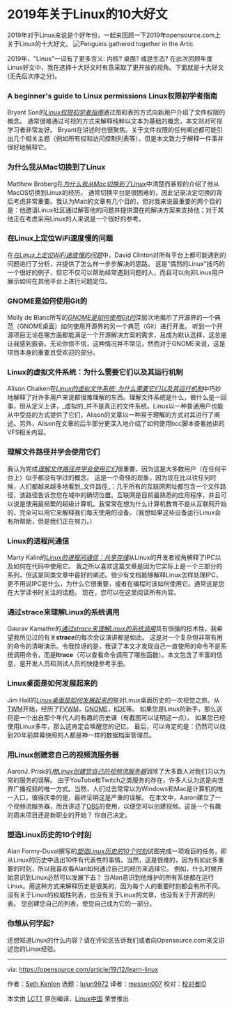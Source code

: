 [#]: collector: "lujun9972"
[#]: translator: "messon007"
[#]: reviewer: " "
[#]: publisher: " "
[#]: url: " "
[#]: subject: "10 articles to learn Linux your way"
[#]: via: "https://opensource.com/article/19/12/learn-linux"
[#]: author: "Seth Kenlon https://opensource.com/users/seth"

2019年关于Linux的10大好文
======
2019年对于Linux来说是个好年份，一起来回顾一下2019年opensource.com上关于Linux的十大好文。
![Penguins gathered together in the Artic][1]

2019年，"Linux"一词有了更多含义: 内核? 桌面? 或是生态? 在此次回顾年度Linux好文中，我在选择十大好文时有意采取了更开放的视角。下面就是十大好文(无先后次序之分)。

### A beginner's guide to Linux permissions Linux权限初学者指南

Bryant Son的[_Linux权限初学者指南_][2]通过图和表的方式向新用户介绍了文件权限的概念。 通常很难通过可视的方式来解释纯粹以文本为基础的概念，本文则对可视学习者非常友好。 Bryant在讲述时也很聚焦。关于文件权限的任何阐述都可能引出几个相关主题（例如所有权和访问控制列表等），但是本文致力于解释一件事并很好地解释它。

### 为什么我从Mac切换到了Linux

Matthew Broberg在[_为什么我从Mac切换到了Linux_][3]中清楚而客观的介绍了他从MacOS切换到Linux的经历。 通常切换平台是很困难的，因此记录决定切换的背后考虑非常重要。我认为Matt的文章有几个目的，但对我来说最重要的两个目的是：他邀请Linux社区通过解答他的问题并提供潜在的解决方案来支持他；对于其他正在考虑采用Linux的人来说是一个很好的参考。

### 在Linux上定位WiFi速度慢的问题

在[_在Linux上定位WiFi速度慢的问题_][4]中，David Clinton对所有平台上都可能遇到的问题进行了分析，并提供了怎么样一步步解决的思路。 这是“偶然的Linux”技巧的一个很好的例子，但它不仅可以帮助经常遇到问题的人，而且可以向非Linux用户展示如何在其他平台上进行问题定位。

### GNOME是如何使用Git的

Molly de Blanc所写的[_GNOME是如何使用Git的_][5]深层次地揭示了开源界的一个典范（GNOME桌面）如何使用开源界的另一个典范（Git）进行开发。 听到一个开源项目无论在哪方面都能满足一个开源解决方案的需求，且成为默认选择，这总是让我感到振奋。无论你信不信，这种情况并不常见，然而对于GNOME来说，这是项目本身的重要且受欢迎的部分。

### Linux的虚拟文件系统：为什么需要它们以及其运行机制

Alison Chaiken在[_Linux的虚拟文件系统: 为什么需要它们以及其运行机制_][6]中巧妙地解释了对许多用户来说都很难理解的东西。理解文件系统是什么，做什么是一回事，但从定义上讲，_虚拟的_并不是真正的文件系统。Linux以一种普通用户也能从中受益的方式提供了它们，Alison的文章以一种易于理解的方式对其进行了阐述。另外，Alison在文章的后半部分更深入地介绍了如何使用bcc脚本查看她讲的VFS相关内容。

### 理解文件路径并学会使用它们

我认为完成[_理解文件路径并学会使用它们_][7]很重要，因为这是大多数用户（在任何平台上）似乎都没有学过的概念。 这是一个奇怪的现象，因为现在比以往任何时候，人们都越来越多地看到_文件路徑_：几乎所有的互联网网址都包含一个文件路径，该路径告诉您您在域中的确切位置。互联网是目前最熟悉的应用程序，并且可以说是使用最频繁的超级计算机。我常常在想为什么计算机教育不是从互联网开始的，完全可以用它来解释我们每天使用的设备。（我想如果这些设备运行Linux会有所帮助，但是我们正在努力。）

### Linux的进程间通信

Marty Kalin的[_Linux的进程间通信：共享存储_][8]从Linux的开发者视角解释了IPC以及如何在代码中使用它。 我之所以喜欢这篇文章是因为它实际上是一个三部分的系列，但这是同类文章中最好的阐述。很少有文档能够解释Linux怎样处理IPC，更不用说IPC是什么，为什么它很重要，或者在编程时该如何使用它。通常这是您在大学读书时关注的话题。 现在，您可以在这里阅读所有内容。

### 通过strace来理解Linux的系统调用

Gaurav Kamathe的[_通过strace来理解Linux的系统调用_][9]具有很强的技术性，我希望我所见过的有关**strace**的每次会议演讲都是如此。 这是对一个复杂但非常有用的命令的清晰演示。令我惊讶的是，我读了本文才发现自己一直使用的命令不是系统调用命令，而是**ltrace**（可以查看命令调用了哪些函数）。本文包含了丰富的信息，是开发人员和测试人员的快捷参考手册。

### Linux桌面是如何发展起来的

Jim Hall的[_Linux桌面是如何发展起来的_][10]是对Linux桌面历史的一次视觉之旅。从[TWM][11]开始，经历了[FVWM][12]，[GNOME][13]，[KDE][14]等。 如果您是Linux的新手，那么这将是一个出自那个年代人的有趣的历史课（有截图可以证明这一点）。 如果您已经使用Linux多年，那么这肯定会唤醒您的记忆。 最后，可以肯定的是：仍然可以找到20年前屏幕快照的人都是神一样的数据档案管理员。

### 用Linux创建您自己的视频流服务器

AaronJ. Prisk的[_用Linux创建您自己的视频流服务器_][15]消除了大多数人对我们习以为常的服务的误解。 由于YouTube和Twitch之类服务的存在，许多人认为这是向世界广播视频的唯一方式。当然，人们过去常常以为Windows和Mac是计算机的唯一入口，值得庆幸的是，最终证明这是严重的误解。 在本文中，Aaron建立了一个视频流服务器，而且讲述了[OBS][16]的使用，以便您可以创建视频。这是一个有趣的周末项目还是新职业的开始？ 你自己决定。

### 塑造Linux历史的10个时刻

Alan Formy-Duval撰写的[_塑造Linux历史的10个时刻_][17]试图完成一项艰巨的任务，即从Linux的历史中选出10件有代表性的事情。当然，这是很难的，因为有如此多重要的时刻，所以我喜欢看Alan如何通过自己的经历来选择它。 例如，什么时候开始意识到Linux必然可以发展下去？ 当Alan意识到他维护的所有系统都在运行Linux。用这种方式来解释历史是很美的，因为每个人的重要时刻都会有所不同。 没有关于Linux的权威性列表，也没有关于Linux的文章，也没有关于开源的列表。 您创建您自己的列表，使您自己成为它的一部分。

### 你想从何学起?

还想知道Linux的什么内容？请在评论区告诉我们或者向Opensource.com来文讲述您的Linux经验。

--------------------------------------------------------------------------------

via: https://opensource.com/article/19/12/learn-linux

作者：[Seth Kenlon][a]
选题：[lujun9972][b]
译者：[messon007](https://github.com/译者ID)
校对：[校对者ID](https://github.com/校对者ID)

本文由 [LCTT](https://github.com/LCTT/TranslateProject) 原创编译，[Linux中国](https://linux.cn/) 荣誉推出

[a]: https://opensource.com/users/seth
[b]: https://github.com/lujun9972
[1]: https://opensource.com/sites/default/files/styles/image-full-size/public/lead-images/OSDC_Penguin_Image_520x292_12324207_0714_mm_v1a.png?itok=p7cWyQv9 "Penguins gathered together in the Artic"
[2]: https://opensource.com/article/19/6/understanding-linux-permissions
[3]: https://opensource.com/article/19/10/why-switch-mac-linux
[4]: http://opensource.com/article/19/4/troubleshooting-wifi-linux
[5]: https://opensource.com/article/19/10/how-gnome-uses-git
[6]: https://opensource.com/article/19/3/virtual-filesystems-linux
[7]: https://opensource.com/article/19/8/understanding-file-paths-linux
[8]: https://opensource.com/article/19/4/interprocess-communication-linux-storage
[9]: https://opensource.com/article/19/2/linux-backup-solutions
[10]: https://opensource.com/article/19/8/how-linux-desktop-grown
[11]: https://github.com/freedesktop/twm
[12]: http://www.fvwm.org/
[13]: http://gnome.org
[14]: http://kde.org
[15]: https://opensource.com/article/19/1/basic-live-video-streaming-server
[16]: https://opensource.com/life/15/12/real-time-linux-video-editing-with-obs-studio
[17]: https://opensource.com/article/19/4/top-moments-linux-history
[18]: https://opensource.com/how-submit-article

